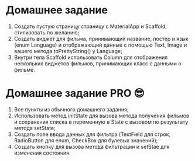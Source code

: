 # Домашнее задание
1. Создать пустую страницу страницу с MaterialApp и Scaffold, стилизовать по желанию;
2. Создать виджет для фильма, принимающий название, постер и язык (enum Language) и отображающий данные с помощью Text, Image и вашего метода toPrettyString() у Language;
3. Внутри тела Scaffold использовать Column для отображения нескольких виджетов фильмов, принимающих класс с данными о фильме.

# Домашнее задание PRO 😎
1. Все пункты из обычного домашнего задания;
2. Использовать метод initState для вызова метода получения фильмов и сохранения списка в переменную в State с вызовом по результату метода setState;
3. Создать поле ввода данных для фильтра (TextField для строк, RadioButton для enum, CheckBox для булевых значений);
4. Создать кнопку для вызова метода фильтрации и setStae для изменения состояния.